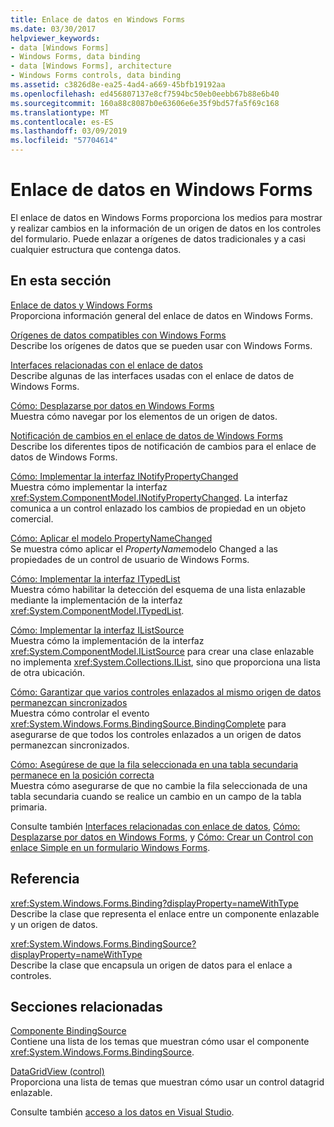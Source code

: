 ```yaml
---
title: Enlace de datos en Windows Forms
ms.date: 03/30/2017
helpviewer_keywords:
- data [Windows Forms]
- Windows Forms, data binding
- data [Windows Forms], architecture
- Windows Forms controls, data binding
ms.assetid: c3826d8e-ea25-4ad4-a669-45bfb19192aa
ms.openlocfilehash: ed456807137e8cf7594bc50eb0eebb67b88e6b40
ms.sourcegitcommit: 160a88c8087b0e63606e6e35f9bd57fa5f69c168
ms.translationtype: MT
ms.contentlocale: es-ES
ms.lasthandoff: 03/09/2019
ms.locfileid: "57704614"
---
```

# <a name="windows-forms-data-binding"></a>Enlace de datos en Windows Forms
El enlace de datos en Windows Forms proporciona los medios para mostrar y realizar cambios en la información de un origen de datos en los controles del formulario. Puede enlazar a orígenes de datos tradicionales y a casi cualquier estructura que contenga datos.  
  
## <a name="in-this-section"></a>En esta sección  
 [Enlace de datos y Windows Forms](data-binding-and-windows-forms.md)  
 Proporciona información general del enlace de datos en Windows Forms.  
  
 [Orígenes de datos compatibles con Windows Forms](data-sources-supported-by-windows-forms.md)  
 Describe los orígenes de datos que se pueden usar con Windows Forms.  
  
 [Interfaces relacionadas con el enlace de datos](interfaces-related-to-data-binding.md)  
 Describe algunas de las interfaces usadas con el enlace de datos de Windows Forms.  
  
 [Cómo: Desplazarse por datos en Windows Forms](how-to-navigate-data-in-windows-forms.md)  
 Muestra cómo navegar por los elementos de un origen de datos.  
  
 [Notificación de cambios en el enlace de datos de Windows Forms](change-notification-in-windows-forms-data-binding.md)  
 Describe los diferentes tipos de notificación de cambios para el enlace de datos de Windows Forms.  
  
 [Cómo: Implementar la interfaz INotifyPropertyChanged](how-to-implement-the-inotifypropertychanged-interface.md)  
 Muestra cómo implementar la interfaz <xref:System.ComponentModel.INotifyPropertyChanged>. La interfaz comunica a un control enlazado los cambios de propiedad en un objeto comercial.  
  
 [Cómo: Aplicar el modelo PropertyNameChanged](how-to-apply-the-propertynamechanged-pattern.md)  
 Se muestra cómo aplicar el *PropertyName*modelo Changed a las propiedades de un control de usuario de Windows Forms.  
  
 [Cómo: Implementar la interfaz ITypedList](how-to-implement-the-itypedlist-interface.md)  
 Muestra cómo habilitar la detección del esquema de una lista enlazable mediante la implementación de la interfaz <xref:System.ComponentModel.ITypedList>.  
  
 [Cómo: Implementar la interfaz IListSource](how-to-implement-the-ilistsource-interface.md)  
 Muestra cómo la implementación de la interfaz <xref:System.ComponentModel.IListSource> para crear una clase enlazable no implementa <xref:System.Collections.IList>, sino que proporciona una lista de otra ubicación.  
  
 [Cómo: Garantizar que varios controles enlazados al mismo origen de datos permanezcan sincronizados](multiple-controls-bound-to-data-source-synchronized.md)  
 Muestra cómo controlar el evento <xref:System.Windows.Forms.BindingSource.BindingComplete> para asegurarse de que todos los controles enlazados a un origen de datos permanezcan sincronizados.  
  
 [Cómo: Asegúrese de que la fila seleccionada en una tabla secundaria permanece en la posición correcta](ensure-the-selected-row-in-a-child-table-correct.md)  
 Muestra cómo asegurarse de que no cambie la fila seleccionada de una tabla secundaria cuando se realice un cambio en un campo de la tabla primaria.  
  
 Consulte también [Interfaces relacionadas con enlace de datos](interfaces-related-to-data-binding.md), [Cómo: Desplazarse por datos en Windows Forms](how-to-navigate-data-in-windows-forms.md), y [Cómo: Crear un Control con enlace Simple en un formulario Windows Forms](how-to-create-a-simple-bound-control-on-a-windows-form.md).  
  
## <a name="reference"></a>Referencia  
 <xref:System.Windows.Forms.Binding?displayProperty=nameWithType>  
 Describe la clase que representa el enlace entre un componente enlazable y un origen de datos.  
  
 <xref:System.Windows.Forms.BindingSource?displayProperty=nameWithType>  
 Describe la clase que encapsula un origen de datos para el enlace a controles.  
  
## <a name="related-sections"></a>Secciones relacionadas  
 [Componente BindingSource](./controls/bindingsource-component.md)  
 Contiene una lista de los temas que muestran cómo usar el componente <xref:System.Windows.Forms.BindingSource>.  
  
 [DataGridView (control)](./controls/datagridview-control-windows-forms.md)  
 Proporciona una lista de temas que muestran cómo usar un control datagrid enlazable.  
  
 Consulte también [acceso a los datos en Visual Studio](/visualstudio/data-tools/accessing-data-in-visual-studio).
